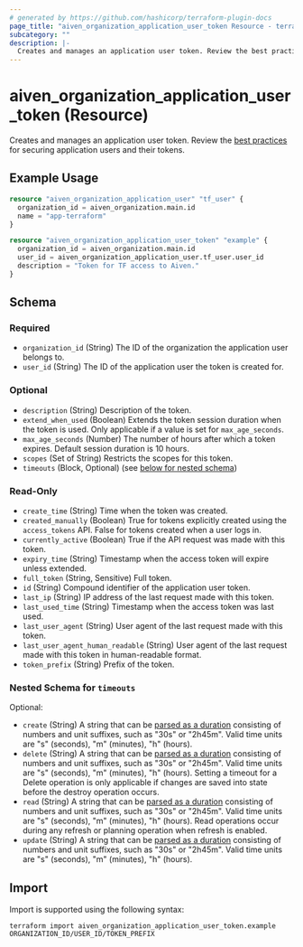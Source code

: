 ```yaml
---
# generated by https://github.com/hashicorp/terraform-plugin-docs
page_title: "aiven_organization_application_user_token Resource - terraform-provider-aiven"
subcategory: ""
description: |-
  Creates and manages an application user token. Review the best practices https://aiven.io/docs/platform/concepts/application-users#security-best-practices for securing application users and their tokens.
---
```


# aiven_organization_application_user_token (Resource)

Creates and manages an application user token. Review the [best practices](https://aiven.io/docs/platform/concepts/application-users#security-best-practices) for securing application users and their tokens.

## Example Usage

```terraform
resource "aiven_organization_application_user" "tf_user" {
  organization_id = aiven_organization.main.id
  name = "app-terraform"
}

resource "aiven_organization_application_user_token" "example" {
  organization_id = aiven_organization.main.id
  user_id = aiven_organization_application_user.tf_user.user_id
  description = "Token for TF access to Aiven."
}
```

<!-- schema generated by tfplugindocs -->
## Schema

### Required

- `organization_id` (String) The ID of the organization the application user belongs to.
- `user_id` (String) The ID of the application user the token is created for.

### Optional

- `description` (String) Description of the token.
- `extend_when_used` (Boolean) Extends the token session duration when the token is used. Only applicable if a value is set for `max_age_seconds`.
- `max_age_seconds` (Number) The number of hours after which a token expires. Default session duration is 10 hours.
- `scopes` (Set of String) Restricts the scopes for this token.
- `timeouts` (Block, Optional) (see [below for nested schema](#nestedblock--timeouts))

### Read-Only

- `create_time` (String) Time when the token was created.
- `created_manually` (Boolean) True for tokens explicitly created using the `access_tokens` API. False for tokens created when a user logs in.
- `currently_active` (Boolean) True if the API request was made with this token.
- `expiry_time` (String) Timestamp when the access token will expire unless extended.
- `full_token` (String, Sensitive) Full token.
- `id` (String) Compound identifier of the application user token.
- `last_ip` (String) IP address of the last request made with this token.
- `last_used_time` (String) Timestamp when the access token was last used.
- `last_user_agent` (String) User agent of the last request made with this token.
- `last_user_agent_human_readable` (String) User agent of the last request made with this token in human-readable format.
- `token_prefix` (String) Prefix of the token.

<a id="nestedblock--timeouts"></a>
### Nested Schema for `timeouts`

Optional:

- `create` (String) A string that can be [parsed as a duration](https://pkg.go.dev/time#ParseDuration) consisting of numbers and unit suffixes, such as "30s" or "2h45m". Valid time units are "s" (seconds), "m" (minutes), "h" (hours).
- `delete` (String) A string that can be [parsed as a duration](https://pkg.go.dev/time#ParseDuration) consisting of numbers and unit suffixes, such as "30s" or "2h45m". Valid time units are "s" (seconds), "m" (minutes), "h" (hours). Setting a timeout for a Delete operation is only applicable if changes are saved into state before the destroy operation occurs.
- `read` (String) A string that can be [parsed as a duration](https://pkg.go.dev/time#ParseDuration) consisting of numbers and unit suffixes, such as "30s" or "2h45m". Valid time units are "s" (seconds), "m" (minutes), "h" (hours). Read operations occur during any refresh or planning operation when refresh is enabled.
- `update` (String) A string that can be [parsed as a duration](https://pkg.go.dev/time#ParseDuration) consisting of numbers and unit suffixes, such as "30s" or "2h45m". Valid time units are "s" (seconds), "m" (minutes), "h" (hours).

## Import

Import is supported using the following syntax:

```shell
terraform import aiven_organization_application_user_token.example ORGANIZATION_ID/USER_ID/TOKEN_PREFIX
```
